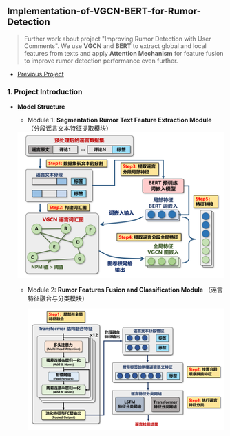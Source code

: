 ## Implementation-of-VGCN-BERT-for-Rumor-Detection

> Further work about project "Improving Rumor Detection with User Comments". We use **VGCN** and **BERT** to extract global and local features from texts and apply **Attention Mechanism** for feature fusion to improve rumor detection performance even further.

* [Previous Project](https://github.com/oraccc/Improving-Rumor-Detection-with-User-Comments)

### 1. Project Introduction

* **Model Structure** 

  * Module 1: **Segmentation Rumor Text Feature Extraction Module** （分段谣言文本特征提取模块）

  <img src="https://raw.githubusercontent.com/oraccc/Implementation-of-VGCN-BERT-for-Rumor-Detection/master/images/module1.png" width="500" />

  * Module 2: **Rumor Features Fusion and Classification Module** （谣言特征融合与分类模块）

    <img src="https://raw.githubusercontent.com/oraccc/Implementation-of-VGCN-BERT-for-Rumor-Detection/master/images/module2.png" width="500" />